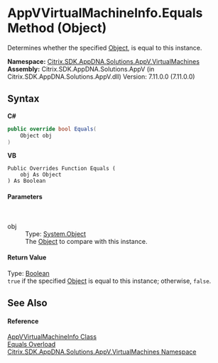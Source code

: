 # AppVVirtualMachineInfo.Equals Method (Object)
 

Determines whether the specified <a href="http://msdn2.microsoft.com/en-us/library/e5kfa45b" target="_blank">Object</a>, is equal to this instance.

**Namespace:**&nbsp;[Citrix.SDK.AppDNA.Solutions.AppV.VirtualMachines](8e922e14-e318-4969-a8ff-48cbad35adbf.md)<br />**Assembly:**&nbsp;Citrix.SDK.AppDNA.Solutions.AppV (in Citrix.SDK.AppDNA.Solutions.AppV.dll) Version: 7.11.0.0 (7.11.0.0)

## Syntax

**C#**
```csharp
public override bool Equals(
	Object obj
)
```

**VB**
```vbnet
Public Overrides Function Equals ( 
	obj As Object
) As Boolean
```


#### Parameters
&nbsp;<dl><dt>obj</dt><dd>Type: <a href="http://msdn2.microsoft.com/en-us/library/e5kfa45b" target="_blank">System.Object</a><br />The <a href="http://msdn2.microsoft.com/en-us/library/e5kfa45b" target="_blank">Object</a> to compare with this instance.</dd></dl>

#### Return Value
Type: <a href="http://msdn2.microsoft.com/en-us/library/a28wyd50" target="_blank">Boolean</a><br />`true` if the specified <a href="http://msdn2.microsoft.com/en-us/library/e5kfa45b" target="_blank">Object</a> is equal to this instance; otherwise, `false`.

## See Also


#### Reference
<a href="0fbd9168-0e0e-5a9b-9702-d8faabbd5052">AppVVirtualMachineInfo Class</a><br /><a href="33863397-fa9d-90a5-79d9-ae1f31c2c6cf">Equals Overload</a><br /><a href="8e922e14-e318-4969-a8ff-48cbad35adbf">Citrix.SDK.AppDNA.Solutions.AppV.VirtualMachines Namespace</a><br />
